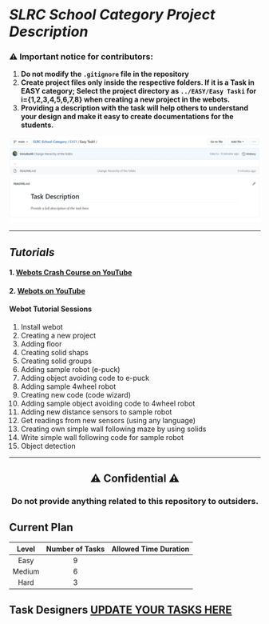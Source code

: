 # *SLRC School Category Project Description* 

### ⚠ Important notice for contributors:

1. **Do not modify the `.gitignore` file in the repository**
2. **Create project files only inside the respective folders. If it is a Task in EASY category; Select the project directory as `../EASY/Easy Taski` for i={1,2,3,4,5,6,7,8} when creating a new project in the webots.**
3. **Providing a description with the task will help others to understand your design and make it easy to create documentations for the students.**

![](https://github.com/ENTC18/SLRC-School-Category/blob/main/task-description.JPG)

---

## *Tutorials*

#### 1. [Webots Crash Course on YouTube](https://youtube.com/playlist?list=PLt69C9MnPchkLuNNc4q9SeMFA96_v4THJ)
#### 2. [Webots on YouTube](https://www.youtube.com/watch?v=yi4e5FoVWbQ&list=PLt69C9MnPchlWEV5AEhfT2HajlE2SJ55V)

#### Webot Tutorial Sessions

1. Install webot
2. Creating a new project
3. Adding floor
4. Creating solid shaps
5. Creating solid groups
6. Adding sample robot (e-puck)
7. Adding object avoiding code to e-puck
8. Adding sample 4wheel robot
9. Creating new code (code wizard)
10. Adding sample object avoiding code to 4wheel robot
11. Adding new distance sensors to sample robot
12. Get readings from new sensors (using any language)
13. Creating own simple wall following maze by using solids
14. Write simple wall following code for sample robot
15. Object detection

---

 <h2 align="center">⚠ Confidential ⚠</h2>
 <h3 align="center">Do not provide anything related to this repository to outsiders.</h3>



## Current Plan

|Level|Number of Tasks|Allowed Time Duration|
|:----:|:---:|:---:|
|Easy|9||
|Medium|6||
|Hard|3||

## Task Designers [UPDATE YOUR TASKS HERE](https://docs.google.com/spreadsheets/d/1kqnDjt3A5ksvPznOVu0sDi2poCEavHadekGhxjS8AnQ/edit?usp=sharing)

